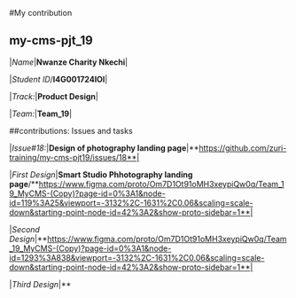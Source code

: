 #My contribution

## my-cms-pjt_19

|*Name*|**Nwanze Charity Nkechi**|

|*Student ID*/**I4G001724IOI**|

|*Track:*|**Product Design**|

|*Team:*|**Team_19**|


##contributions: Issues and tasks


|*Issue#18:*|**Design of photography landing page**|**https://github.com/zuri-training/my-cms-pjt19/issues/18**|


|*First Design*|**Smart Studio Phhotography landing page**/**https://www.figma.com/proto/Om7D1Ot91oMH3xeypiQw0q/Team_19_MyCMS-(Copy)?page-id=0%3A1&node-id=119%3A25&viewport=-3132%2C-1631%2C0.06&scaling=scale-down&starting-point-node-id=42%3A2&show-proto-sidebar=1**|

|*Second Design*|**https://www.figma.com/proto/Om7D1Ot91oMH3xeypiQw0q/Team_19_MyCMS-(Copy)?page-id=0%3A1&node-id=1293%3A838&viewport=-3132%2C-1631%2C0.06&scaling=scale-down&starting-point-node-id=42%3A2&show-proto-sidebar=1**|

|*Third Design*|**
